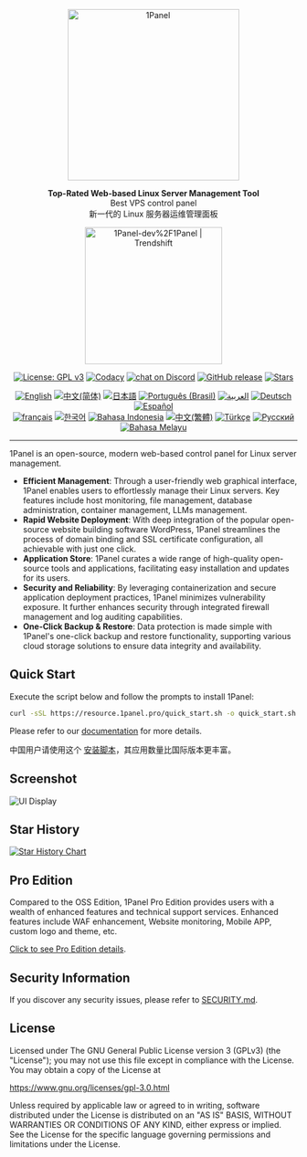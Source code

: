 <p align="center"><a href="https://1panel.pro"><img src="https://resource.1panel.pro/img/1panel-logo.png" alt="1Panel" width="300" /></a></p>
<p align="center"><b>Top-Rated Web-based Linux Server Management Tool</b><br>Best VPS control panel<br>新一代的 Linux 服务器运维管理面板</p>
<p align="center">
  <a href="https://trendshift.io/repositories/2462" target="_blank"><img src="https://trendshift.io/api/badge/repositories/2462" alt="1Panel-dev%2F1Panel | Trendshift" style="width: 240px; height: auto;" /></a>
</p>
<p align="center">
  <a href="https://www.gnu.org/licenses/gpl-3.0.html"><img src="https://shields.io/github/license/1Panel-dev/1Panel?color=%231890FF" alt="License: GPL v3"></a>
  <a href="https://app.codacy.com/gh/1Panel-dev/1Panel?utm_source=github.com&utm_medium=referral&utm_content=1Panel-dev/1Panel&utm_campaign=Badge_Grade_Dashboard"><img src="https://app.codacy.com/project/badge/Grade/da67574fd82b473992781d1386b937ef" alt="Codacy"></a>
  <a href="https://discord.gg/bUpUqWqdRr" target="_blank">
        <img src="https://img.shields.io/discord/1318846410149335080?logo=discord&labelColor=%20%235462eb&logoColor=%20%23f5f5f5&color=%20%235462eb"
            alt="chat on Discord"></a>
  <a href="https://github.com/1Panel-dev/1Panel/releases"><img src="https://img.shields.io/github/v/release/1Panel-dev/1Panel" alt="GitHub release"></a>
  <a href="https://github.com/1Panel-dev/1Panel"><img src="https://img.shields.io/github/stars/1Panel-dev/1Panel?color=%231890FF&style=flat-square" alt="Stars"></a><br>
</p>
<p align="center">
  <a href="/README.md"><img alt="English" src="https://img.shields.io/badge/English-d9d9d9"></a>
  <a href="/docs/README.zh-Hans.md"><img alt="中文(简体)" src="https://img.shields.io/badge/中文(简体)-d9d9d9"></a>
  <a href="/docs/README.ja.md"><img alt="日本語" src="https://img.shields.io/badge/日本語-d9d9d9"></a>
  <a href="/docs/README.pt-br.md"><img alt="Português (Brasil)" src="https://img.shields.io/badge/Português (Brasil)-d9d9d9"></a>
  <a href="/docs/README.ar.md"><img alt="العربية" src="https://img.shields.io/badge/العربية-d9d9d9"></a>
  <a href="/docs/README.de.md"><img alt="Deutsch" src="https://img.shields.io/badge/Deutsch-d9d9d9"></a>
  <a href="/docs/README.es.md"><img alt="Español" src="https://img.shields.io/badge/Español-d9d9d9"></a><br>
  <a href="/docs/README.fr.md"><img alt="français" src="https://img.shields.io/badge/français-d9d9d9"></a>
  <a href="/docs/README.ko.md"><img alt="한국어" src="https://img.shields.io/badge/한국어-d9d9d9"></a>
  <a href="/docs/README.id.md"><img alt="Bahasa Indonesia" src="https://img.shields.io/badge/Bahasa Indonesia-d9d9d9"></a>
  <a href="/docs/README.zh-Hant.md"><img alt="中文(繁體)" src="https://img.shields.io/badge/中文(繁體)-d9d9d9"></a>
  <a href="/docs/README.tr.md"><img alt="Türkçe" src="https://img.shields.io/badge/Türkçe-d9d9d9"></a>
  <a href="/docs/README.ru.md"><img alt="Русский" src="https://img.shields.io/badge/%D0%A0%D1%83%D1%81%D1%81%D0%BA%D0%B8%D0%B9-d9d9d9"></a>
  <a href="/docs/README.ms.md"><img alt="Bahasa Melayu" src="https://img.shields.io/badge/Bahasa Melayu-d9d9d9"></a>
</p>

------------------------------

1Panel is an open-source, modern web-based control panel for Linux server management.

- **Efficient Management**: Through a user-friendly web graphical interface, 1Panel enables users to effortlessly manage their Linux servers. Key features include host monitoring, file management, database administration, container management, LLMs management.
- **Rapid Website Deployment**: With deep integration of the popular open-source website building software WordPress, 1Panel streamlines the process of domain binding and SSL certificate configuration, all achievable with just one click.
- **Application Store**: 1Panel curates a wide range of high-quality open-source tools and applications, facilitating easy installation and updates for its users.
- **Security and Reliability**: By leveraging containerization and secure application deployment practices, 1Panel minimizes vulnerability exposure. It further enhances security through integrated firewall management and log auditing capabilities.
- **One-Click Backup & Restore**: Data protection is made simple with 1Panel's one-click backup and restore functionality, supporting various cloud storage solutions to ensure data integrity and availability.

## Quick Start

Execute the script below and follow the prompts to install 1Panel:

```bash
curl -sSL https://resource.1panel.pro/quick_start.sh -o quick_start.sh && bash quick_start.sh
```

Please refer to our [documentation](https://docs.1panel.pro/quick_start/) for more details.

中国用户请使用这个 [安装脚本](https://1panel.cn/docs/installation/online_installation/)，其应用数量比国际版本更丰富。

## Screenshot

![UI Display](https://resource.1panel.pro/img/1panel.png)

## Star History

[![Star History Chart](https://api.star-history.com/svg?repos=1Panel-dev/1Panel&type=Date)](https://star-history.com/#1Panel-dev/1Panel&Date)

## Pro Edition

Compared to the OSS Edition, 1Panel Pro Edition provides users with a wealth of enhanced features and technical support services. Enhanced features include WAF enhancement, Website monitoring, Mobile APP, custom logo and theme, etc. 

[Click to see Pro Edition details](https://1panel.pro/pricing).

## Security Information

If you discover any security issues, please refer to [SECURITY.md](/SECURITY.md).

## License

Licensed under The GNU General Public License version 3 (GPLv3)  (the "License"); you may not use this file except in compliance with the License. You may obtain a copy of the License at

<https://www.gnu.org/licenses/gpl-3.0.html>

Unless required by applicable law or agreed to in writing, software distributed under the License is distributed on an "AS IS" BASIS, WITHOUT WARRANTIES OR CONDITIONS OF ANY KIND, either express or implied. See the License for the specific language governing permissions and limitations under the License.
